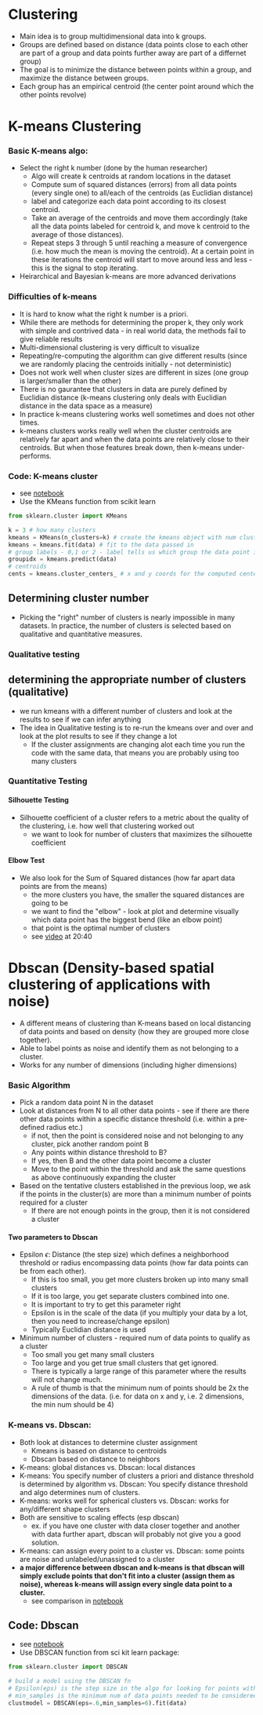 # Clustering

- Main idea is to group multidimensional data into k groups.
- Groups are defined based on distance (data points close to each other are part of a group and data points further away are part of a differnet group)
- The goal is to minimize the distance between points within a group, and maximize the distance between groups.
- Each group has an empirical centroid (the center point around which the other points revolve)

# K-means Clustering

### Basic K-means algo:

- Select the right k number (done by the human researcher)
  - Algo will create k centroids at random locations in the dataset
  - Compute sum of squared distances (errors) from all data points (every single one) to all/each of the centroids (as Euclidian distance)
  - label and categorize each data point according to its closest centroid.
  - Take an average of the centroids and move them accordingly (take all the data points labeled for centroid k, and move k centroid to the average of those distances).
  - Repeat steps 3 through 5 until reaching a measure of convergence (i.e. how much the mean is moving the centroid). At a certain point in these iterations the centroid will start to move around less and less - this is the signal to stop iterating.
- Heirarchical and Bayesian k-means are more advanced derivations

### Difficulties of k-means

- It is hard to know what the right k number is a priori.
- While there are methods for determining the proper k, they only work with simple and contrived data - in real world data, the methods fail to give reliable results
- Multi-dimensional clustering is very difficult to visualize
- Repeating/re-computing the algorithm can give different results (since we are randomly placing the centroids initially - not deterministic)
- Does not work well when cluster sizes are different in sizes (one group is larger/smaller than the other)
- There is no gaurantee that clusters in data are purely defined by Euclidian distance (k-means clustering only deals with Euclidian distance in the data space as a measure)
- In practice k-means clustering works well sometimes and does not other times.
- k-means clusters works really well when the cluster centroids are relatively far apart and when the data points are relatively close to their centroids. But when those features break down, then k-means under-performs.

### Code: K-means cluster

- see [notebook](../../statsML/clustdimred/stats_clusterdimred_kmeans.ipynb)
- Use the KMeans function from scikit learn

```python
from sklearn.cluster import KMeans

k = 3 # how many clusters
kmeans = KMeans(n_clusters=k) # create the kmeans object with num clusters
kmeans = kmeans.fit(data) # fit to the data passed in
# group labels - 0,1 or 2 - label tells us which group the data point is in (0 1 or 2)
groupidx = kmeans.predict(data)
# centroids
cents = kmeans.cluster_centers_ # x and y coords for the computed centers

```

## Determining cluster number

- Picking the "right" number of clusters is nearly impossible in many datasets. In practice, the number of clusters is selected based on qualitative and quantitative measures.

### Qualitative testing

## determining the appropriate number of clusters (qualitative)

- we run kmeans with a different number of clusters and look at the results to see if we can infer anything
- The idea in Qualitative testing is to re-run the kmeans over and over and look at the plot results to see if they change a lot
  - If the cluster assignments are changing alot each time you run the code with the same data, that means you are probably using too many clusters

### Quantitative Testing

#### Silhouette Testing

- Silhouette coefficient of a cluster refers to a metric about the quality of the clustering, i.e. how well that clustering worked out
  - we want to look for number of clusters that maximizes the silhouette coefficient

#### Elbow Test

- We also look for the Sum of Squared distances (how far apart data points are from the means)
  - the more clusters you have, the smaller the squared distances are going to be
  - we want to find the "elbow" - look at plot and determine visually which data point has the biggest bend (like an elbow point)
  - that point is the optimal number of clusters
  - see [video](https://www.udemy.com/course/statsml_x/learn/lecture/20246034#questions) at 20:40

# Dbscan (Density-based spatial clustering of applications with noise)

- A different means of clustering than K-means based on local distancing of data points and based on density (how they are grouped more close together).
- Able to label points as noise and identify them as not belonging to a cluster.
- Works for any number of dimensions (including higher dimensions)

### Basic Algorithm

- Pick a random data point N in the dataset
- Look at distances from N to all other data points - see if there are there other data points within a specific distance threshold (i.e. within a pre-defined radius etc.)
  - if not, then the point is considered noise and not belonging to any cluster, pick another random point B
  - Any points within distance threshold to B?
  - If yes, then B and the other data point become a cluster
  - Move to the point within the threshold and ask the same questions as above continuously expanding the cluster
- Based on the tentative clusters established in the previous loop, we ask if the points in the cluster(s) are more than a minimum number of points required for a cluster
  - If there are not enough points in the group, then it is not considered a cluster

#### Two parameters to Dbscan

- Epsilon $\epsilon$: Distance (the step size) which defines a neighborhood threshold or radius encompassing data points (how far data points can be from each other).
  - If this is too small, you get more clusters broken up into many small clusters
  - If it is too large, you get separate clusters combined into one.
  - It is important to try to get this parameter right
  - Epsilon is in the scale of the data (if you multiply your data by a lot, then you need to increase/change epsilon)
  - Typically Euclidian distance is used
- Minimum number of clusters - required num of data points to qualify as a cluster
  - Too small you get many small clusters
  - Too large and you get true small clusters that get ignored.
  - There is typically a large range of this parameter where the results will not change much.
  - A rule of thumb is that the minimum num of points should be 2x the dimensions of the data. (i.e. for data on x and y, i.e. 2 dimensions, the min num should be 4)

### K-means vs. Dbscan:

- Both look at distances to determine cluster assignment
  - Kmeans is based on distance to centroids
  - Dbscan based on distance to neighbors
- K-means: global distances vs. Dbscan: local distances
- K-means: You specify number of clusters a priori and distance threshold is determined by algorithm vs. Dbscan: You specify distance threshold and algo determines num of clusters.
- K-means: works well for spherical clusters vs. Dbscan: works for any/different shape clusters
- Both are sensitive to scaling effects (esp dbscan)
  - ex. if you have one cluster with data closer together and another with data further apart, dbscan will probably not give you a good solution.
- K-means: can assign every point to a cluster vs. Dbscan: some points are noise and unlabeled/unassigned to a cluster
- **a major difference between dbscan and k-means is that dbscan will simply exclude points that don't fit into a cluster (assign them as noise), whereas k-means will assign every single data point to a cluster.**
  - see comparison in [notebook](../../statsML/clustdimred/stats_clusterdimred_dbscan.ipynb)

## Code: Dbscan

- see [notebook](../../statsML/clustdimred/stats_clusterdimred_dbscan.ipynb)
- Use DBSCAN function from sci kit learn package:

```python
from sklearn.cluster import DBSCAN

# build a model using the DBSCAN fn
# Epsilon(eps) is the step size in the algo for looking for points within that distance from each other
# min_samples is the minimum num of data points needed to be considered a cluster
clustmodel = DBSCAN(eps=.6,min_samples=6).fit(data)
```
